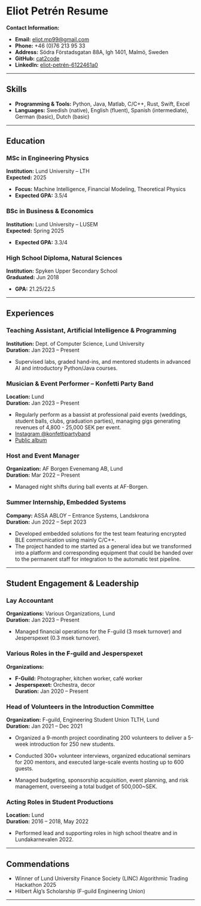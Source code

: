 # Eliot Petrén Resume

**Contact Information:**  
- **Email:** [eliot.mp99@gmail.com](mailto:eliot.mp99@gmail.com)  
- **Phone:** +46 (0)76 213 95 33  
- **Address:** Södra Förstadsgatan 88A, lgh 1401, Malmö, Sweden  
- **GitHub:** [cat2code](https://github.com/cat2code)  
- **LinkedIn:** [eliot-petrén-6122461a0](https://www.linkedin.com/in/eliot-petr%C3%A9n-6122461a0)

---

## Skills

- **Programming & Tools:** Python, Java, Matlab, C/C++, Rust, Swift, Excel
- **Languages:** Swedish (native), English (fluent), Spanish (intermediate), German (basic), Dutch (basic)

---

## Education

### MSc in Engineering Physics  
**Institution:** Lund University – LTH  
**Expected:** 2025  
- **Focus:** Machine Intelligence, Financial Modeling, Theoretical Physics  
- **Expected GPA:** 3.5/4

### BSc in Business & Economics  
**Institution:** Lund University – LUSEM  
**Expected:** Spring 2025  
- **Expected GPA:** 3.3/4

### High School Diploma, Natural Sciences  
**Institution:** Spyken Upper Secondary School  
**Graduated:** Jun 2018  
- **GPA:** 21.25/22.5

---


## Experiences

### Teaching Assistant, Artificial Intelligence & Programming  
**Institution:** Dept. of Computer Science, Lund University  
**Duration:** Jan 2023 – Present  
- Supervised labs, graded hand-ins, and mentored students in advanced AI and introductory Python/Java courses.

### Musician & Event Performer – Konfetti Party Band
**Location:** Lund  
**Duration:** Jan 2023 – Present  
-  Regularly perform as a bassist at professional paid events (weddings, student balls, clubs, graduation parties), managing gigs generating revenues of 4,800 - 25,000 SEK per event.
- [Instagram @konfettipartyband](https://www.instagram.com/konfettipartyband/)
- [Public album]([https://www.instagram.com/konfettipartyband/](https://drive.google.com/drive/folders/1fI-gs2-eANfXXcyKHxWhzAeRG-byMLTb?usp=share_link))

### Host and Event Manager  
**Organization:** AF Borgen Evenemang AB, Lund  
**Duration:** Mar 2022 – Present  
- Managed night shifts during ball events at AF-Borgen.

### Summer Internship, Embedded Systems  
**Company:** ASSA ABLOY – Entrance Systems, Landskrona  
**Duration:** Jun 2022 – Sept 2023  
- Developed embedded solutions for the test team featuring encrypted BLE communication using mainly C/C++.
- The project handed to me started as a general idea but we transformed into a platform and corresponding equipment that could be handed over to the permanent staff for integration to the automatic test pipeline.

---

## Student Engagement & Leadership

### Lay Accountant  
**Organizations:** Various Organizations, Lund  
**Duration:** Jan 2023 – Present  
- Managed financial operations for the F-guild (3 msek turnover) and Jesperspexet (0.3 msek turnover).

### Various Roles in the F-guild and Jesperspexet  
**Organizations:**  
- **F-Guild:** Photographer, kitchen worker, café worker  
- **Jesperspexet:** Orchestra, decor  
**Duration:** Jan 2020 – Present

### Head of Volunteers in the Introduction Committee
**Organization:** F-guild, Engineering Student Union TLTH, Lund  
**Duration:** Jan 2021 – Dec 2021  
- Organized a 9-month project coordinating 200 volunteers to deliver a 5-week introduction for 250 new students.
  
- Conducted 300+ volunteer interviews, organized educational seminars for 200 mentors, and executed large-scale events hosting up to 600 guests.
  
- Managed budgeting, sponsorship acquisition, event planning, and risk management, overseeing a total budget of 500,000~SEK.

### Acting Roles in Student Productions  
**Location:** Lund  
**Duration:** 2016 – 2018, May 2022  
- Performed lead and supporting roles in high school theatre and in Lundakarnevalen 2022.

---

## Commendations

- Winner of Lund University Finance Society (LINC) Algorithmic Trading Hackathon 2025  
- Hilbert Älg’s Scholarship (F-guild Engineering Union)

---
